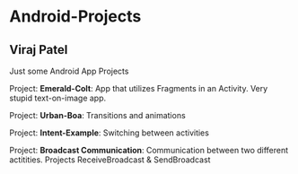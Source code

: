 # Android-Projects
## Viraj Patel

Just some Android App Projects

Project: **Emerald-Colt**: App that utilizes Fragments in an Activity. Very stupid
text-on-image app. 

Project: **Urban-Boa**: Transitions and animations

Project: **Intent-Example**: Switching  between activities

Project: **Broadcast Communication**: Communication between two different actitities. 
Projects ReceiveBroadcast & SendBroadcast
